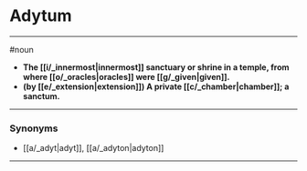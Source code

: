 # Adytum
---
#noun
- **The [[i/_innermost|innermost]] sanctuary or shrine in a temple, from where [[o/_oracles|oracles]] were [[g/_given|given]].**
- **(by [[e/_extension|extension]]) A private [[c/_chamber|chamber]]; a sanctum.**
---
### Synonyms
- [[a/_adyt|adyt]], [[a/_adyton|adyton]]
---
